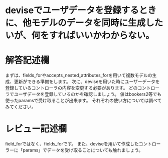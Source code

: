 # deviseでユーザデータを登録するときに、他モデルのデータを同時に生成したいが、何をすればいいかわからない。
# 解答記述欄

まずは、fields_forやaccepts_nested_attributes_forを用いて複数モデルの生成、更新ができる準備をします。
次に、deviseを用いた時にユーザーデータを登録しているコントローラの内容を変更する必要があります。
どのコントローラでユーザデータを登録しているのかを確認しましょう。
値はbookers2等でも使ったparamsで受け取ることが出来ます。
それぞれの使い方については調べてみてください。

# レビュー記述欄

field_forではなく、fields_forです。
また、deviseを用いて作成したコントローラーに「params」でデータを受け取ることについても触れましょう。

